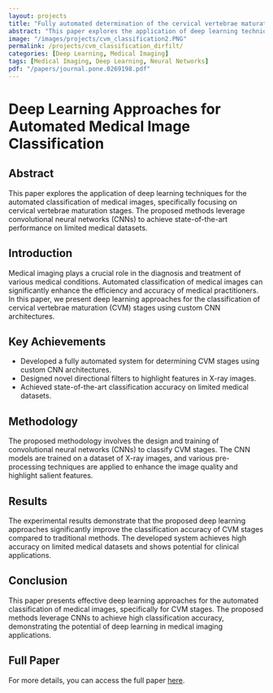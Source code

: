 ```yaml
---
layout: projects
title: "Fully automated determination of the cervical vertebrae maturation stages using deep learning with directional filters"
abstract: "This paper explores the application of deep learning techniques for the automated classification of medical images, specifically focusing on cervical vertebrae maturation stages."
image: "/images/projects/cvm_classification2.PNG"
permalink: /projects/cvm_classification_dirfilt/
categories: [Deep Learning, Medical Imaging]
tags: [Medical Imaging, Deep Learning, Neural Networks]
pdf: "/papers/journal.pone.0269198.pdf"
---
```


# Deep Learning Approaches for Automated Medical Image Classification

## Abstract
This paper explores the application of deep learning techniques for the automated classification of medical images, specifically focusing on cervical vertebrae maturation stages. The proposed methods leverage convolutional neural networks (CNNs) to achieve state-of-the-art performance on limited medical datasets.

## Introduction
Medical imaging plays a crucial role in the diagnosis and treatment of various medical conditions. Automated classification of medical images can significantly enhance the efficiency and accuracy of medical practitioners. In this paper, we present deep learning approaches for the classification of cervical vertebrae maturation (CVM) stages using custom CNN architectures.

## Key Achievements
- Developed a fully automated system for determining CVM stages using custom CNN architectures.
- Designed novel directional filters to highlight features in X-ray images.
- Achieved state-of-the-art classification accuracy on limited medical datasets.

## Methodology
The proposed methodology involves the design and training of convolutional neural networks (CNNs) to classify CVM stages. The CNN models are trained on a dataset of X-ray images, and various pre-processing techniques are applied to enhance the image quality and highlight salient features.

## Results
The experimental results demonstrate that the proposed deep learning approaches significantly improve the classification accuracy of CVM stages compared to traditional methods. The developed system achieves high accuracy on limited medical datasets and shows potential for clinical applications.

## Conclusion
This paper presents effective deep learning approaches for the automated classification of medical images, specifically for CVM stages. The proposed methods leverage CNNs to achieve high classification accuracy, demonstrating the potential of deep learning in medical imaging applications.

## Full Paper
For more details, you can access the full paper [here](/papers/journal.pone.0269198.pdf).
